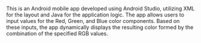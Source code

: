 This is an Android mobile app developed using Android Studio, utilizing XML for the layout and Java for the application logic. 
The app allows users to input values for the Red, Green, and Blue color components.
 Based on these inputs, the app dynamically displays the resulting color formed by the combination of the specified RGB values.
